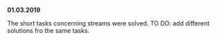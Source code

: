 **01.03.2019**

The short tasks concerning streams were solved.
TO DO: add different solutions fro the same tasks.
